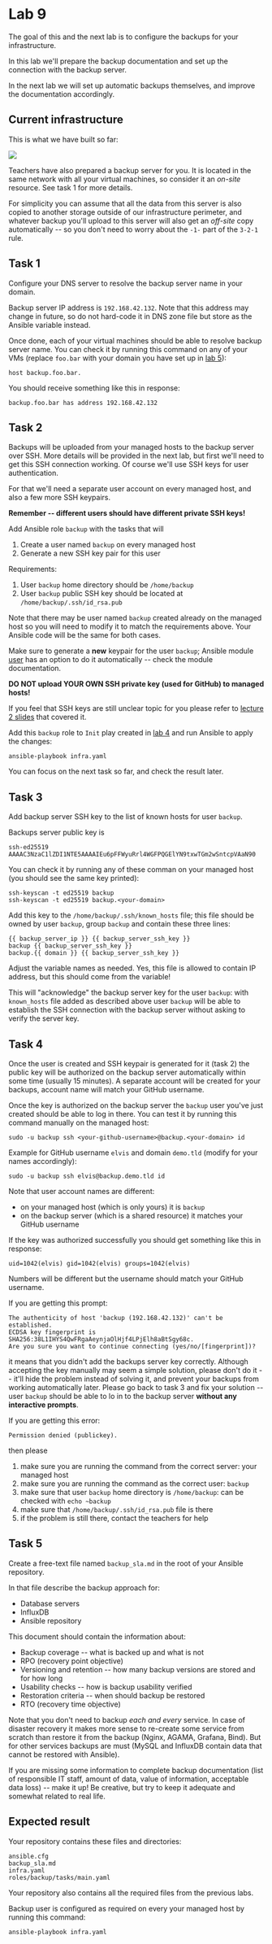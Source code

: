 # Lab 9

The goal of this and the next lab is to configure the backups for your infrastructure.

In this lab we'll prepare the backup documentation and set up the connection with the backup server.

In the next lab we will set up automatic backups themselves, and improve the documentation
accordingly.


## Current infrastructure

This is what we have built so far:

![](lab-9-infra.png)

Teachers have also prepared a backup server for you. It is located in the same network with all your
virtual machines, so consider it an _on-site_ resource. See task 1 for more details.

For simplicity you can assume that all the data from this server is also copied to another storage
outside of our infrastructure perimeter, and whatever backup you'll upload to this server will also
get an _off-site_ copy automatically -- so you don't need to worry about the `-1-` part of the
`3-2-1` rule.


## Task 1

Configure your DNS server to resolve the backup server name in your domain.

Backup server IP address is `192.168.42.132`. Note that this address may change in future, so do not
hard-code it in DNS zone file but store as the Ansible variable instead.

Once done, each of your virtual machines should be able to resolve backup server name. You can check
it by running this command on any of your VMs (replace `foo.bar` with your domain you have set up in
[lab 5](../05-dns-server)):

    host backup.foo.bar.

You should receive something like this in response:

    backup.foo.bar has address 192.168.42.132


## Task 2

Backups will be uploaded from your managed hosts to the backup server over SSH. More details will be
provided in the next lab, but first we'll need to get this SSH connection working. Of course we'll
use SSH keys for user authentication.

For that we'll need a separate user account on every managed host, and also a few more SSH keypairs.

**Remember -- different users should have different private SSH keys!**

Add Ansible role `backup` with the tasks that will
 1. Create a user named `backup` on every managed host
 2. Generate a new SSH key pair for this user

Requirements:
 1. User `backup` home directory should be `/home/backup`
 2. User `backup` public SSH key should be located at `/home/backup/.ssh/id_rsa.pub`

Note that there may be user named `backup` created already on the managed host so you will need to
modify it to match the requirements above. Your Ansible code will be the same for both cases.

Make sure to generate a **new** keypair for the user `backup`; Ansible module
[user](https://docs.ansible.com/ansible/latest/collections/ansible/builtin/user_module.html)
has an option to do it automatically -- check the module documentation.

**DO NOT upload YOUR OWN SSH private key (used for GitHub) to managed hosts!**

If you feel that SSH keys are still unclear topic for you please refer to
[lecture 2 slides](../02-web-server) that covered it.

Add this `backup` role to `Init` play created in [lab 4](../04-troubleshooting) and run Ansible to
apply the changes:

    ansible-playbook infra.yaml

You can focus on the next task so far, and check the result later.


## Task 3

Add backup server SSH key to the list of known hosts for user `backup`.

Backups server public key is

    ssh-ed25519 AAAAC3NzaC1lZDI1NTE5AAAAIEu6pFFWyuRrl4WGFPQGElYN9txwTGm2wSntcpVAaN90

You can check it by running any of these comman on your managed host (you should see the same key
printed):

    ssh-keyscan -t ed25519 backup
    ssh-keyscan -t ed25519 backup.<your-domain>

Add this key to the `/home/backup/.ssh/known_hosts` file; this file should be owned by user
`backup`, group `backup` and contain these three lines:

    {{ backup_server_ip }} {{ backup_server_ssh_key }}
    backup {{ backup_server_ssh_key }}
    backup.{{ domain }} {{ backup_server_ssh_key }}

Adjust the variable names as needed. Yes, this file is allowed to contain IP address, but this
should come from the variable!

This will "acknowledge" the backup server key for the user `backup`: with `known_hosts` file added
as described above user `backup` will be able to establish the SSH connection with the backup server
without asking to verify the server key.


## Task 4

Once the user is created and SSH keypair is generated for it (task 2) the public key will be
authorized on the backup server automatically within some time (usually 15 minutes). A separate
account will be created for your backups, account name will match your GitHub username.

Once the key is authorized on the backup server the `backup` user you've just created should be able
to log in there. You can test it by running this command manually on the managed host:

    sudo -u backup ssh <your-github-username>@backup.<your-domain> id

Example for GitHub username `elvis` and domain `demo.tld` (modify for your names accordingly):

    sudo -u backup ssh elvis@backup.demo.tld id

Note that user account names are different:
 - on your managed host (which is only yours) it is `backup`
 - on the backup server (which is a shared resource) it matches your GitHub username

If the key was authorized successfully you should get something like this in response:

    uid=1042(elvis) gid=1042(elvis) groups=1042(elvis)

Numbers will be different but the username should match your GitHub username.

If you are getting this prompt:

    The authenticity of host 'backup (192.168.42.132)' can't be established.
    ECDSA key fingerprint is SHA256:38L1IHYS4QwFRgaAeynjaOlHjf4LPjElh8aBtSgy68c.
    Are you sure you want to continue connecting (yes/no/[fingerprint])?

it means that you didn't add the backups server key correctly. Although accepting the key manually
may seem a simple solution, please don't do it -- it'll hide the problem instead of solving it, and
prevent your backups from working automatically later. Please go back to task 3 and fix your
solution -- user `backup` should be able to lo in to the backup server
**without any interactive prompts**.

If you are getting this error:

    Permission denied (publickey).

then please
 1. make sure you are running the command from the correct server: your managed host
 2. make sure you are running the command as the correct user: `backup`
 3. make sure that user `backup` home directory is `/home/backup`: can be checked with `echo ~backup`
 4. make sure that `/home/backup/.ssh/id_rsa.pub` file is there
 5. if the problem is still there, contact the teachers for help


## Task 5

Create a free-text file named `backup_sla.md` in the root of your Ansible repository.

In that file describe the backup approach for:
 - Database servers
 - InfluxDB
 - Ansible repository

This document should contain the information about:
 - Backup coverage -- what is backed up and what is not
 - RPO (recovery point objective)
 - Versioning and retention -- how many backup versions are stored and for how long
 - Usability checks -- how is backup usability verified
 - Restoration criteria -- when should backup be restored
 - RTO (recovery time objective)

Note that you don't need to backup _each and every_ service. In case of disaster recovery it makes
more sense to re-create some service from scratch than restore it from the backup (Nginx, AGAMA,
Grafana, Bind). But for other services backups are must (MySQL and InfluxDB contain data that cannot
be restored with Ansible).

If you are missing some information to complete backup documentation (list of responsible IT staff,
amount of data, value of information, acceptable data loss) -- make it up! Be creative, but try to
keep it adequate and somewhat related to real life.


## Expected result

Your repository contains these files and directories:

    ansible.cfg
    backup_sla.md
    infra.yaml
    roles/backup/tasks/main.yaml

Your repository also contains all the required files from the previous labs.

Backup user is configured as required on every your managed host by running this command:

    ansible-playbook infra.yaml

